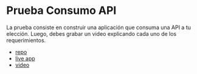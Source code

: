 # Prueba Consumo API

La prueba consiste en construir una aplicación que consuma una API a tu elección. Luego, debes grabar un video explicando cada uno de los requerimientos.

- [repo](hhttps://github.com/fisaavedrae/consumo-api) 
- [live app](https://consumo-api-fse.vercel.app/) 
- [video](https://github.com/vitejs/vite-plugin-react-swc) 
